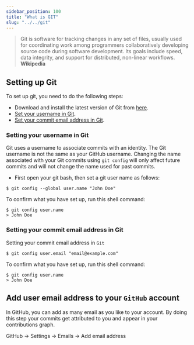 ```yaml
---
sidebar_position: 100 
title: "What is GIT"
slug: "../../git"
---
```

> Git is software for tracking changes in any set of files, usually used for coordinating work among programmers collaboratively developing source code during software development. Its goals include speed, data integrity, and support for distributed, non-linear workflows. **Wikipedia**

## Setting up Git

To set up git, you need to do the following steps:

- Download and install the latest version of Git from [here](https://git-scm.com/downloads).
- [Set your username in Git](#setting-your-username-in-git).
- [Set your commit email address in Git](#setting-your-commit-email-address-in-git).

### Setting your username in Git

Git uses a username to associate commits with an identity. The Git username is not the same as your GitHub username. Changing the name associated with your Git commits using `git config` will only affect future commits and will not change the name used for past commits.

- First open your git bash, then set a git user name as follows:

```shell
$ git config --global user.name "John Doe"
```

To confirm what you have set up, run this shell command:

```shell
$ git config user.name
> John Doe
```

### Setting your commit email address in Git

Setting your commit email address in `Git`

```shell
$ git config user.email "email@example.com"
```

To confirm what you have set up, run this shell command:

```shell
$ git config user.name
> John Doe
```

## Add user email address to your `GitHub` account

In GitHub, you can add as many email as you like to your account. By doing this step your commits get attributed to you and appear in your contributions graph.

GitHub → Settings → Emails → Add email address
